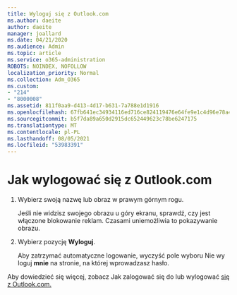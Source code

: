 ```yaml
---
title: Wyloguj się z Outlook.com
ms.author: daeite
author: daeite
manager: joallard
ms.date: 04/21/2020
ms.audience: Admin
ms.topic: article
ms.service: o365-administration
ROBOTS: NOINDEX, NOFOLLOW
localization_priority: Normal
ms.collection: Adm_O365
ms.custom:
- "214"
- "8000008"
ms.assetid: 811f0aa9-d413-4d17-b631-7a788e1d1916
ms.openlocfilehash: 67fb641ec34934116ed716ce824119476e64fe9e1c4d96e78a4d022f799763e5
ms.sourcegitcommit: b5f7da89a650d2915dc652449623c78be6247175
ms.translationtype: MT
ms.contentlocale: pl-PL
ms.lasthandoff: 08/05/2021
ms.locfileid: "53983391"
---
```

# <a name="how-to-sign-out-of-outlookcom"></a>Jak wylogować się z Outlook.com

1. Wybierz swoją nazwę lub obraz w prawym górnym rogu.

    Jeśli nie widzisz swojego obrazu u góry ekranu, sprawdź, czy jest włączone blokowanie reklam. Czasami uniemożliwia to pokazywanie obrazu.

2. Wybierz pozycję **Wyloguj**.

    Aby zatrzymać automatyczne logowanie, wyczyść pole wyboru Nie wy loguj **mnie** na stronie, na której wprowadzasz hasło.

Aby dowiedzieć się więcej, zobacz Jak zalogować się do lub wylogować [się z Outlook.com.](https://support.office.com/article/e08eb8ac-ac27-49f4-a400-a47311e1ee7e?wt.mc_id=Office_Outlook_com_Alchemy)
  